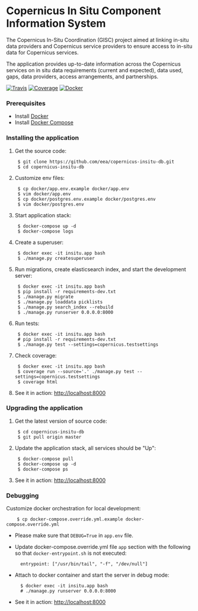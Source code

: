 Copernicus In Situ Component Information System
===============================================

The Copernicus In-Situ Coordination (GISC) project aimed at linking in-situ data providers and Copernicus service providers to ensure access to in-situ data for Copernicus services.

The application provides up-to-date information across the
Copernicus services on in situ data requirements (current and expected), data used, gaps, data providers, access arrangements, and partnerships.

[![Travis](https://travis-ci.org/eea/copernicus-insitu-db.svg?branch=master)](https://travis-ci.org/eea/copernicus-insitu-db)
[![Coverage](https://coveralls.io/repos/github/eea/copernicus-insitu-db/badge.svg?branch=master)](https://coveralls.io/github/eea/copernicus-insitu-db?branch=master)
[![Docker]( https://dockerbuildbadges.quelltext.eu/status.svg?organization=eeacms&repository=copernicus-insitu-db)](https://hub.docker.com/r/eeacms/copernicus-insitu-db/builds)


### Prerequisites

* Install [Docker](https://docs.docker.com/engine/installation/)
* Install [Docker Compose](https://docs.docker.com/compose/install/)


### Installing the application

1. Get the source code:

        $ git clone https://github.com/eea/copernicus-insitu-db.git
        $ cd copernicus-insitu-db

2. Customize env files:

        $ cp docker/app.env.example docker/app.env
        $ vim docker/app.env
        $ cp docker/postgres.env.example docker/postgres.env
        $ vim docker/postgres.env

3. Start application stack:

        $ docker-compose up -d
        $ docker-compose logs

4. Create a superuser:

        $ docker exec -it insitu.app bash
        $ ./manage.py createsuperuser

5. Run migrations, create elasticsearch index, and start the development server:

        $ docker exec -it insitu.app bash
        $ pip install -r requirements-dev.txt
        $ ./manage.py migrate
        $ ./manage.py loaddata picklists
        $ ./manage.py search_index --rebuild
        $ ./manage.py runserver 0.0.0.0:8000

6. Run tests:

        $ docker exec -it insitu.app bash
        # pip install -r requirements-dev.txt
        $ ./manage.py test --settings=copernicus.testsettings

7. Check coverage:

        $ docker exec -it insitu.app bash
        $ coverage run --source='.' ./manage.py test --settings=copernicus.testsettings
        $ coverage html

8. See it in action: [http://localhost:8000](http://localhost:8000)

### Upgrading the application

1. Get the latest version of source code:

        $ cd copernicus-insitu-db
        $ git pull origin master

2. Update the application stack, all services should be "Up":

        $ docker-compose pull
        $ docker-compose up -d
        $ docker-compose ps

3. See it in action: [http://localhost:8000](http://localhost:8000)

### Debugging

Customize docker orchestration for local development:

        $ cp docker-compose.override.yml.example docker-compose.override.yml

* Please make sure that `DEBUG=True` in `app.env` file.

* Update docker-compose.override.yml file `app` section with the following so that `docker-entrypoint.sh`
is not executed:

        entrypoint: ["/usr/bin/tail", "-f", "/dev/null"]

* Attach to docker container and start the server in debug mode:

        $ docker exec -it insitu.app bash
        # ./manage.py runserver 0.0.0.0:8000

* See it in action: [http://localhost:8000](http://localhost:8000)
